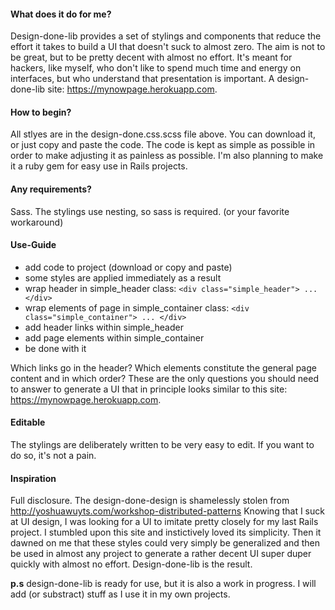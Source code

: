 #### What does it do for me?
Design-done-lib provides a set of stylings and components that reduce the effort it takes to build a UI that doesn't suck to almost zero. The aim is not to be great, but to be pretty decent with almost no effort. It's meant for hackers, like myself, who don't like to spend much time and energy on interfaces, but who understand that presentation is important. A design-done-lib site: https://mynowpage.herokuapp.com.

#### How to begin?
All stlyes are in the design-done.css.scss file above. You can download it, or just copy and paste the code. The code is kept as simple as possible in order to make adjusting it as painless as possible. I'm also planning to make it a ruby gem for easy use in Rails projects.

#### Any requirements?
Sass. The stylings use nesting, so sass is required. (or your favorite workaround)

#### Use-Guide
+ add code to project (download or copy and paste)
+ some styles are applied immediately as a result
+ wrap header in simple_header class: `<div class="simple_header"> ... </div>`
+ wrap elements of page in simple_container class: `<div class="simple_container"> ... </div>`
+ add header links within simple_header
+ add page elements within simple_container 
+ be done with it

Which links go in the header? Which elements constitute the general page content and in which order? These are the only questions you should need to answer to generate a UI that in principle looks similar to this site: https://mynowpage.herokuapp.com.

#### Editable
The stylings are deliberately written to be very easy to edit. If you want to do so, it's not a pain.

#### Inspiration
Full disclosure. The design-done-design is shamelessly stolen from http://yoshuawuyts.com/workshop-distributed-patterns
Knowing that I suck at UI design, I was looking for a UI to imitate pretty closely for my last Rails project. I stumbled upon this site and instictively loved its simplicity. Then it dawned on me that these styles could very simply be generalized and then be used in almost any project to generate a rather decent UI super duper quickly with almost no effort. Design-done-lib is the result.

**p.s** design-done-lib is ready for use, but it is also a work in progress. I will add (or substract) stuff as I use it in my own projects.
